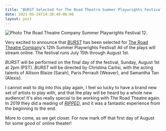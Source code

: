 ```yaml
---
title: "BURST Selected for The Road Theatre Summer Playwrights Festival"
date: 2021-05-24T14:30:49-06:00
layout: post
---
```


![Photo The Road Theatre Company Summer Playwrights Festival 12.](/images/SPF12_Road_Theatre_blogsized.jpeg)

Very excited to announce that [*BURST*](https://newplayexchange.org/plays/138560/burst) has been selected for [The Road Theatre Company](https://roadtheatre.org/)'s 12th Summer Playwrights Festival! All of the plays will stream online. The festival runs July 15th through August 1st.

*BURST* will be performed on the final day of the festival, Sunday, August 1st at 2pm (PST). *BURST* will be directed by Christina Carlisi, with the acting talents of Allison Blaize (Sarah), Paris Perrault (Weaver), and Samantha Tan (Alexis).

I cannot wait to dig into this play again, I feel so lucky to have a brand new set of artists to play with, and that the play will be heard by a whole new audience! It's also really special to be working with The Road Theatre again. In 2019 they did a reading of [*RIPPED*](https://newplayexchange.org/plays/70552/ripped), and it was a fantastic experience from the beginning to the end.

More to come, as we get closer. For now mark off that first day of August for some good ol' online theater!

